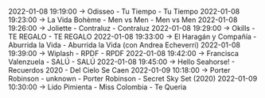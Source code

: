 2022-01-08 19:19:00 -> Odisseo - Tu Tiempo - Tu Tiempo
2022-01-08 19:23:00 -> La Vida Bohème - Men vs Men - Men vs Men
2022-01-08 19:26:00 -> Joliette - Contraluz - Contraluz
2022-01-08 19:29:00 -> Okills - TE REGALO - TE REGALO
2022-01-08 19:33:00 -> El Haragán y Compañía - Aburrida la Vida - Aburrida la Vida (con Andrea Echeverri)
2022-01-08 19:39:00 -> Wiplash - RPDF - RPDF
2022-01-08 19:42:00 -> Francisca Valenzuela - SALÚ - SALÚ
2022-01-08 19:45:00 -> Hello Seahorse! - Recuerdos 2020 - Del Cielo Se Caen
2022-01-09 10:18:00 -> Porter Robinson - unknown - Porter Robinson - Secret Sky Set (2020)
2022-01-09 10:30:00 -> Lido Pimienta - Miss Colombia - Te Queria

